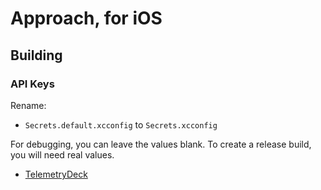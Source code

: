# Approach, for iOS

## Building

### API Keys

Rename:

- `Secrets.default.xcconfig` to `Secrets.xcconfig`

For debugging, you can leave the values blank. To create a release build, you will need real values.

- [TelemetryDeck](https://telemetrydeck.com/)
